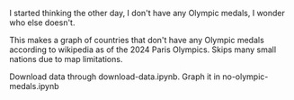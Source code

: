 I started thinking the other day, I don't have any Olympic medals, I wonder who else doesn't.

This makes a graph of countries that don't have any Olympic medals according to wikipedia
as of the 2024 Paris Olympics. Skips many small nations due to map limitations.

Download data through download-data.ipynb. Graph it in no-olympic-medals.ipynb
